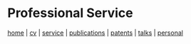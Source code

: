 # Professional Service
[home](index.html) \| [cv](files/docs/AkshayRajhansCV.pdf) \| [service](service.html) \| [publications](publications.html) \| [patents](patents.html) \| [talks](talks.html) \| [personal](personal.html)
